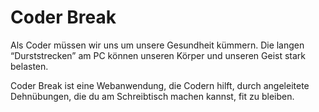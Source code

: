 # Coder Break

Als Coder müssen wir uns um unsere Gesundheit kümmern. Die langen “Durststrecken” am PC können unseren Körper und unseren Geist stark belasten.

Coder Break ist eine Webanwendung, die Codern hilft, durch angeleitete Dehnübungen, die du am Schreibtisch machen kannst, fit zu bleiben.
